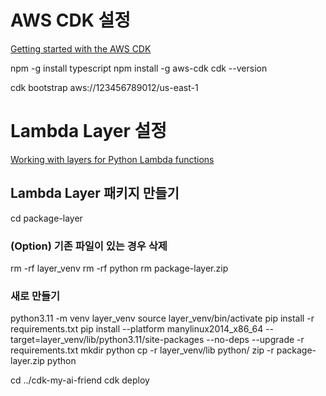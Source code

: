 # AWS CDK 설정
[Getting started with the AWS CDK](https://docs.aws.amazon.com/cdk/v2/guide/getting_started.html)

npm -g install typescript
npm install -g aws-cdk
cdk --version

cdk bootstrap aws://123456789012/us-east-1


# Lambda Layer 설정
[Working with layers for Python Lambda functions](https://docs.aws.amazon.com/lambda/latest/dg/python-layers.html)

## Lambda Layer 패키지 만들기
cd package-layer

### (Option) 기존 파일이 있는 경우 삭제
rm -rf layer_venv
rm -rf python
rm package-layer.zip

### 새로 만들기
python3.11 -m venv layer_venv
source layer_venv/bin/activate
pip install -r requirements.txt
pip install --platform manylinux2014_x86_64 --target=layer_venv/lib/python3.11/site-packages --no-deps --upgrade -r requirements.txt
mkdir python
cp -r layer_venv/lib python/
zip -r package-layer.zip python

cd ../cdk-my-ai-friend
cdk deploy